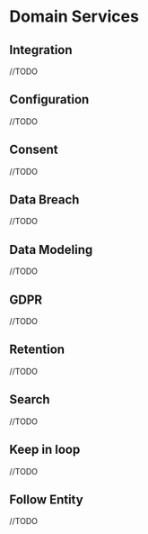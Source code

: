# Domain Services

## Integration

//TODO

## Configuration

//TODO

## Consent

//TODO

## Data Breach

//TODO

## Data Modeling

//TODO

## GDPR

//TODO

## Retention

//TODO

## Search

//TODO

## Keep in loop

//TODO

## Follow Entity

//TODO

